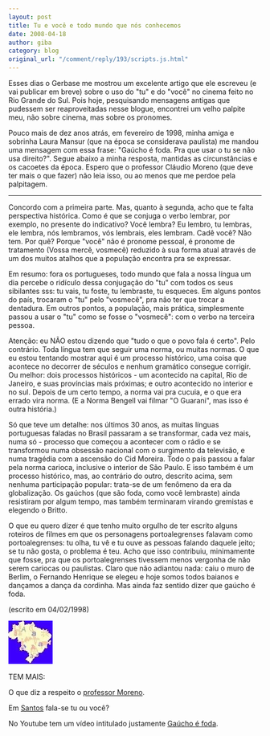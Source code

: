 ```yaml
---
layout: post
title: Tu e você e todo mundo que nós conhecemos
date: 2008-04-18
author: giba
category: blog
original_url: "/comment/reply/193/scripts.js.html"
---
```


Esses dias o Gerbase me mostrou um excelente artigo que ele escreveu (e vai publicar em breve) sobre o uso do "tu" e do "você" no cinema feito no Rio Grande do Sul. Pois hoje, pesquisando mensagens antigas que pudessem ser reaproveitadas nesse blogue, encontrei um velho palpite meu, não sobre cinema, mas sobre os pronomes.

Pouco mais de dez anos atrás, em fevereiro de 1998, minha amiga e sobrinha Laura Mansur (que na época se considerava paulista) me mandou uma mensagem com essa frase: "Gaúcho é foda. Pra que usar o tu se não usa direito?". Segue abaixo a minha resposta, mantidas as circunstâncias e os cacoetes da época. Espero que o professor Cláudio Moreno (que deve ter mais o que fazer) não leia isso, ou ao menos que me perdoe pela palpitagem.

**********

Concordo com a primeira parte. Mas, quanto à segunda, acho que te falta perspectiva histórica. Como é que se conjuga o verbo lembrar, por exemplo, no presente do indicativo? Você lembra? Eu lembro, tu lembras, ele lembra, nós lembramos, vós lembrais, eles lembram. Cadê você? Não tem. Por quê? Porque "você" não é pronome pessoal, é pronome de tratamento (Vossa mercê, vosmecê) reduzido à sua forma atual através de um dos muitos atalhos que a população encontra pra se expressar.

Em resumo: fora os portugueses, todo mundo que fala a nossa língua um dia percebe o ridículo dessa conjugação do "tu" com todos os seus sibilantes sss: tu vais, tu foste, tu lembraste, tu esqueces. Em alguns pontos do país, trocaram o "tu" pelo "vosmecê", pra não ter que trocar a dentadura. Em outros pontos, a população, mais prática, simplesmente passou a usar o "tu" como se fosse o "vosmecê": com o verbo na terceira pessoa.

Atenção: eu NÃO estou dizendo que "tudo o que o povo fala é certo". Pelo contrário. Toda língua tem que seguir uma norma, ou muitas normas. O que eu estou tentando mostrar aqui é um processo histórico, uma coisa que acontece no decorrer de séculos e nenhum gramático consegue corrigir. Ou melhor: dois processos históricos - um acontecido na capital, Rio de Janeiro, e suas províncias mais próximas; e outro acontecido no interior e no sul. Depois de um certo tempo, a norma vai pra cucuia, e o que era errado vira norma. (E a Norma Bengell vai filmar "O Guarani", mas isso é outra história.)

Só que teve um detalhe: nos últimos 30 anos, as muitas línguas portuguesas faladas no Brasil passaram a se transformar, cada vez mais, numa só - processo que começou a acontecer com o rádio e se transformou numa obsessão nacional com o surgimento da televisão, e numa tragédia com a ascensão do Cid Moreira. Todo o país passou a falar pela norma carioca, inclusive o interior de São Paulo. E isso também é um processo histórico, mas, ao contrário do outro, descrito acima, sem nenhuma participação popular: trata-se de um fenômeno da era da globalização. Os gaúchos (que são foda, como você lembraste) ainda resistiram por algum tempo, mas também terminaram virando gremistas e elegendo o Britto.

O que eu quero dizer é que tenho muito orgulho de ter escrito alguns roteiros de filmes em que os personagens portoalegrenses falavam como portoalegrenses: tu olha, tu vê e tu ouve as pessoas falando daquele jeito; se tu não gosta, o problema é teu. Acho que isso contribuiu, minimamente que fosse, pra que os portoalegrenses tivessem menos vergonha de não serem cariocas ou paulistas. Claro que não adiantou nada: caiu o muro de Berlim, o Fernando Henrique se elegeu e hoje somos todos baianos e dançamos a dança da cordinha. Mas ainda faz sentido dizer que gaúcho é foda.

(escrito em 04/02/1998) 

![](/uploads/brasil_mini.jpg)

TEM MAIS:

O que diz a respeito o [professor Moreno](http://wp.clicrbs.com.br/sualingua/2009/07/30/voce-e-2%C2%AA-ou-3%C2%AA-pessoa/?topo=?topo=).

Em [Santos](http://www.letramagna.com/xerxesartigo.pdf) fala-se tu ou você?

No Youtube tem um vídeo intitulado justamente [Gaúcho é foda](http://br.youtube.com/watch?v=7pA7-8ibefI).
